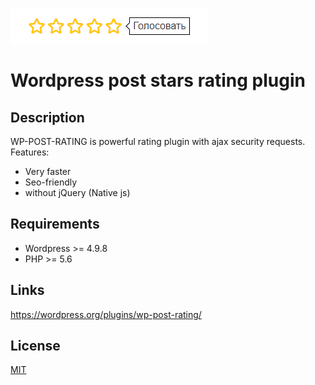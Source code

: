 ![Screenshot](https://raw.githubusercontent.com/shmidtelson/wp-post-rating/master/screenshot.png)

# Wordpress post stars rating plugin
## Description ##
WP-POST-RATING is powerful rating plugin with ajax security requests.
Features:
* Very faster
* Seo-friendly
* without jQuery (Native js)

## Requirements ##
* Wordpress >= 4.9.8
* PHP >= 5.6
## Links ##
https://wordpress.org/plugins/wp-post-rating/

## License ##
[MIT](https://raw.githubusercontent.com/shmidtelson/wp-post-rating/master/LICENSE)

